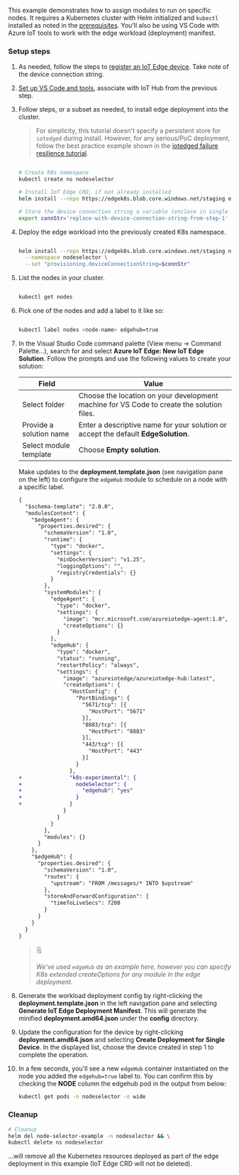This example demonstrates how to assign modules to run on specific nodes. It requires a Kubernetes cluster with Helm initialized and `kubectl` installed as noted in the [prerequisites](./prereqs.md). You'll also be using VS Code with Azure IoT tools to work with the edge workload (deployment) manifest.

### Setup steps

1. As needed, follow the steps to [register an IoT Edge device](https://docs.microsoft.com/en-us/azure/iot-edge/quickstart-linux#register-an-iot-edge-device). Take note of the device connection string.

1. [Set up VS Code and tools](https://docs.microsoft.com/en-us/azure/iot-edge/tutorial-develop-for-linux#set-up-vs-code-and-tools), associate with IoT Hub from the previous step.

1. Follow steps, or a subset as needed, to install edge deployment into the cluster.

    > 
    > For simplicity, this tutorial doesn't specify a persistent store for `iotedged` during install. However, for any serious/PoC deployment, follow the best practice example shown in the [iotedged failure resilience tutorial](./ha.html).

    ```bash

    # Create K8s namespace
    kubectl create ns nodeselector

    # Install IoT Edge CRD, if not already installed
    helm install --repo https://edgek8s.blob.core.windows.net/staging edge-crd edge-kubernetes-crd  

    # Store the device connection string a variable (enclose in single quotes)
    export connStr='replace-with-device-connection-string-from-step-1'

    ```

1. Deploy the edge workload into the previously created K8s namespace.

    ```bash

    helm install --repo https://edgek8s.blob.core.windows.net/staging node-selector-example edge-kubernetes \
      --namespace nodeselector \
      --set "provisioning.deviceConnectionString=$connStr"

    ```

1. List the nodes in your cluster.

    ```bash
    
    kubectl get nodes

    ```

1. Pick one of the nodes and add a label to it like so:

    ```bash

    kubectl label nodes <node-name> edgehub=true 

    ```

1. In the Visual Studio Code command palette (View menu -> Command Palette...), search for and select **Azure IoT Edge: New IoT Edge Solution**. Follow the prompts and use the following values to create your solution: 

   | Field | Value |
   | ----- | ----- |
   | Select folder | Choose the location on your development machine for VS Code to create the solution files. |
   | Provide a solution name | Enter a descriptive name for your solution or accept the default **EdgeSolution**. |
   | Select module template | Choose **Empty solution**. |

   Make updates to the **deployment.template.json** (see navigation pane on the left) to configure the `edgeHub` module to schedule on a node with a specific label.

    ```diff
    {
      "$schema-template": "2.0.0",
      "modulesContent": {
        "$edgeAgent": {
          "properties.desired": {
            "schemaVersion": "1.0",
            "runtime": {
              "type": "docker",
              "settings": {
                "minDockerVersion": "v1.25",
                "loggingOptions": "",
                "registryCredentials": {}
              }
            },
            "systemModules": {
              "edgeAgent": {
                "type": "docker",
                "settings": {
                  "image": "mcr.microsoft.com/azureiotedge-agent:1.0",
                  "createOptions": {}
                }
              },
              "edgeHub": {
                "type": "docker",
                "status": "running",
                "restartPolicy": "always",
                "settings": {
                  "image": "azureiotedge/azureiotedge-hub:latest",
                  "createOptions": {
                    "HostConfig": {
                      "PortBindings": {
                        "5671/tcp": [{
                          "HostPort": "5671"
                        }],
                        "8883/tcp": [{
                          "HostPort": "8883"
                        }],
                        "443/tcp": [{
                          "HostPort": "443"
                        }]
                      }
                    },
    +               "k8s-experimental": {
    +                 nodeSelector": {
    +                   "edgehub": "yes"
    +                 }
    +               }
                  }
                }
              }
            },
            "modules": {}
          }
        },
        "$edgeHub": {
          "properties.desired": {
            "schemaVersion": "1.0",
            "routes": {
              "upstream": "FROM /messages/* INTO $upstream"
            },
            "storeAndForwardConfiguration": {
              "timeToLiveSecs": 7200
            }
          }
        }
      }
    }
    ```

    >🗒
    >
    >*We've used `edgeHub` as an example here, however you can specify K8s extended createOptions for any module in the edge deployment.*

1. Generate the workload deployment config by right-clicking the **deployment.template.json** in the left navigation pane and selecting **Generate IoT Edge Deployment Manifest**. This will generate the minified **deployment.amd64.json** under the **config** directory.

1. Update the configuration for the device by right-clicking **deployment.amd64.json** and selecting **Create Deployment for Single Device**. In the displayed list, choose the device created in step 1 to complete the operation.

1. In a few seconds, you'll see a new `edgeHub` container instantiated on the node you added the `edgehub=true` label to. You can confirm this by checking the **NODE** column the edgehub pod in the output from below:

    ```bash
    kubectl get pods -n nodeselector -o wide
    ```

### Cleanup

```bash
# Cleanup
helm del node-selector-example -n nodeselector && \
kubectl delete ns nodeselector
 ``` 
 ...will remove all the  Kubernetes resources deployed as part of the edge deployment in this example (IoT Edge CRD will not be deleted).